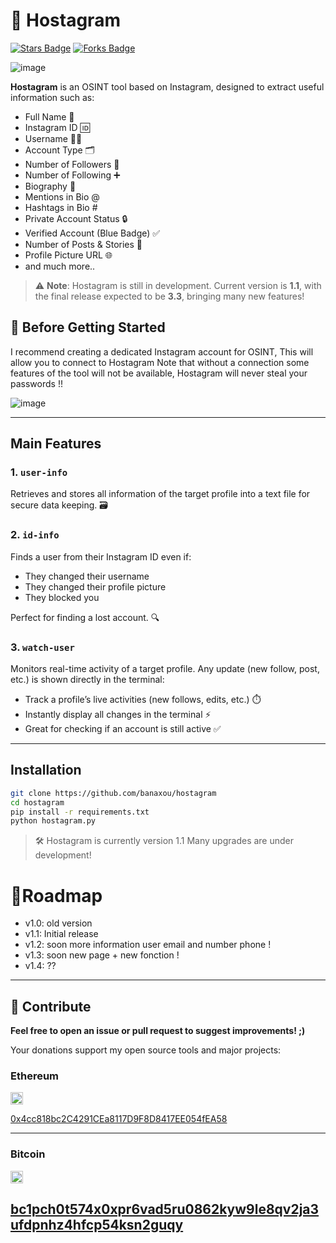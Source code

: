# 🔴 Hostagram 

<a href="https://github.com/banaxou/hostagram/"><img src="https://img.shields.io/github/stars/banaxou/hostagram" alt="Stars Badge" /></a>
<a href="https://github.com/banaxou/hostagram/network/members"><img src="https://img.shields.io/github/forks/banaxou/hostagram" alt="Forks Badge" /></a>

![image](https://github.com/user-attachments/assets/72532e05-2bc1-43e0-9410-a049e7716660)

**Hostagram** is an OSINT tool based on Instagram, designed to extract useful information such as:

* Full Name 📛  
* Instagram ID 🆔  
* Username 🧑‍💻  
* Account Type 🗂️  
* Number of Followers 👥  
* Number of Following ➕  
* Biography 📝  
* Mentions in Bio @  
* Hashtags in Bio #  
* Private Account Status 🔒  
* Verified Account (Blue Badge) ✅  
* Number of Posts & Stories 📸  
* Profile Picture URL 🌐  
* and much more..

> ⚠️ **Note**: Hostagram is still in development. Current version is **1.1**, with the final release expected to be **3.3**, bringing many new features!

## 🚨 Before Getting Started
I recommend creating a dedicated Instagram account for OSINT, This will allow you to connect to Hostagram Note that without a connection some features of the tool will not be available,
Hostagram will never steal your passwords !!


![image](https://github.com/user-attachments/assets/449ba447-314d-4d6f-8a7c-4a5835de03f9)


---

## Main Features

### 1. `user-info`  
Retrieves and stores all information of the target profile into a text file for secure data keeping. 🗃️

### 2. `id-info`  
Finds a user from their Instagram ID even if:  
* They changed their username  
* They changed their profile picture  
* They blocked you  

Perfect for finding a lost account. 🔍

### 3. `watch-user`  
Monitors real-time activity of a target profile. Any update (new follow, post, etc.) is shown directly in the terminal:

* Track a profile’s live activities (new follows, edits, etc.) ⏱️  
* Instantly display all changes in the terminal ⚡  
* Great for checking if an account is still active ✅  

---

## Installation

```bash
git clone https://github.com/banaxou/hostagram
cd hostagram
pip install -r requirements.txt
python hostagram.py
```
> 🛠️ Hostagram is currently version 1.1 Many upgrades are under development!



 # 🚀Roadmap 
* v1.0: old version
* v1.1: ‎Initial release
* v1.2: soon more information user email and number phone !
* v1.3: soon new page + new fonction !
* v1.4: ??
---

## 🪷 Contribute

**Feel free to open an issue or pull request to suggest improvements! ;)**

Your donations support my open source tools and major projects:

### Ethereum  
<img src="https://upload.wikimedia.org/wikipedia/commons/0/05/Ethereum_logo_2014.svg" width="20">  

[0x4cc818bc2C4291CEa8117D9F8D8417EE054fEA58](https://etherscan.io/address/0x4cc818bc2C4291CEa8117D9F8D8417EE054fEA58)

---

### Bitcoin  

<img src="https://upload.wikimedia.org/wikipedia/commons/4/46/Bitcoin.svg" width="20"> 

[bc1pch0t574x0xpr6vad5ru0862kyw9le8qv2ja3ufdpnhz4hfcp54ksn2guqy](https://blockchair.com/bitcoin/address/bc1pch0t574x0xpr6vad5ru0862kyw9le8qv2ja3ufdpnhz4hfcp54ksn2guqy)
---
